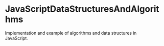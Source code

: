 # JavaScriptDataStructuresAndAlgorithms
Implementation and example of algorithms and data structures in JavaScript.
